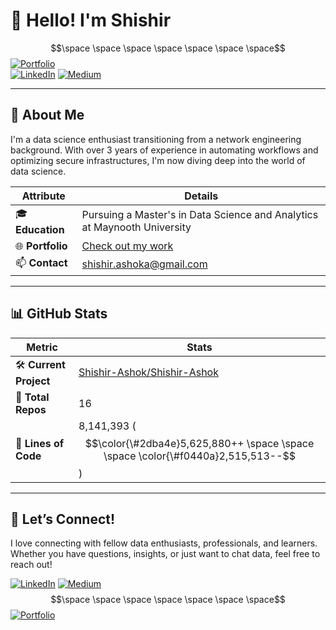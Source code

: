 
# 👋 Hello! I'm Shishir

$$\space \space \space \space \space \space \space$$[![Portfolio](https://img.shields.io/badge/netlify-%23000000.svg?style=for-the-badge&logo=netlify&logoColor=#00C7B7)](https://shishir-ashok.netlify.app/) </br>
[![LinkedIn](https://img.shields.io/badge/LinkedIn-0077B5?style=flat&logo=linkedin&logoColor=white)](https://linkedin.com/in/shshir-ashok) [![Medium](https://img.shields.io/badge/Medium-00AB6C?style=flat&logo=medium&logoColor=white&color=000000)](https://shishirashok.medium.com/)

---

## 🌟 About Me
I'm a data science enthusiast transitioning from a network engineering background. With over 3 years of experience in automating workflows and optimizing secure infrastructures, I'm now diving deep into the world of data science.

| Attribute          | Details                                                                 |
|--------------------|-------------------------------------------------------------------------|
| 🎓 **Education**   | Pursuing a Master's in Data Science and Analytics at Maynooth University|
| 🌐 **Portfolio**   | [Check out my work](https://shishir-ashok.netlify.app/)                 |
| 📫 **Contact**     | [shishir.ashoka@gmail.com](mailto:shishir.ashoka@gmail.com)             |

---

## 📊 GitHub Stats

| **Metric**                  | **Stats**                                           |
| --------------------------- | --------------------------------------------------- |
| 🛠️ **Current Project**     | [Shishir-Ashok/Shishir-Ashok](https://github.com/Shishir-Ashok/Shishir-Ashok)                |
| 📂 **Total Repos**         | 16                                        |
| 📝 **Lines of Code**       | 8,141,393 ($$\color{\#2dba4e}5,625,880++ \space \space \space \color{\#f0440a}2,515,513--$$)                        |

---

## 🤝 Let’s Connect!

I love connecting with fellow data enthusiasts, professionals, and learners. Whether you have questions, insights, or just want to chat data, feel free to reach out! </br>

[![LinkedIn](https://img.shields.io/badge/LinkedIn-0077B5?style=flat&logo=linkedin&logoColor=white)](https://linkedin.com/in/shshir-ashok) [![Medium](https://img.shields.io/badge/Medium-00AB6C?style=flat&logo=medium&logoColor=white&color=000000)](https://shishirashok.medium.com/)
$$\space \space \space \space \space \space \space$$[![Portfolio](https://img.shields.io/badge/netlify-%23000000.svg?style=for-the-badge&logo=netlify&logoColor=#00C7B7)](https://shishir-ashok.netlify.app/) </br>
    